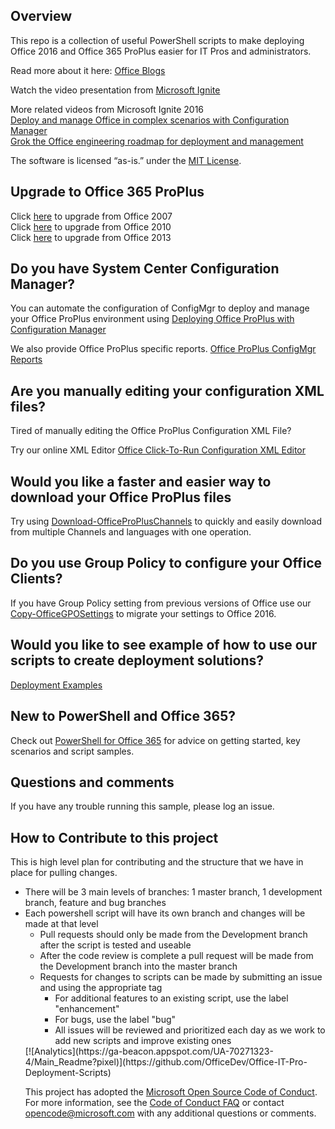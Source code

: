 ## Overview

This repo is a collection of useful PowerShell scripts to make deploying Office 2016 and Office 365 ProPlus easier for IT Pros and administrators. 

Read more about it here: [Office Blogs](https://blogs.office.com/2015/08/19/introducing-the-office-it-pro-deployment-script-project/)

Watch the video presentation from [Microsoft Ignite](https://www.youtube.com/watch?v=TPAFTXae4g4)

More related videos from Microsoft Ignite 2016  
[Deploy and manage Office in complex scenarios with Configuration Manager](https://www.youtube.com/watch?v=59nxWjFFeWg)  
[Grok the Office engineering roadmap for deployment and management](https://www.youtube.com/watch?v=KrnfswbJb8g)

The software is licensed “as-is.” under the [MIT License](https://github.com/OfficeDev/Office-IT-Pro-Deployment-Scripts/blob/master/LICENSE).

## Upgrade to Office 365 ProPlus
Click [here](https://github.com/OfficeDev/Office-IT-Pro-Deployment-Scripts/blob/master/Office-ProPlus-Deployment/Deploy-OfficeClickToRun/Upgrade_Office2007_README.md) to upgrade from Office 2007  
Click [here](https://github.com/OfficeDev/Office-IT-Pro-Deployment-Scripts/blob/master/Office-ProPlus-Deployment/Deploy-OfficeClickToRun/Upgrade_Office2010_README.md) to upgrade from Office 2010  
Click [here](https://github.com/OfficeDev/Office-IT-Pro-Deployment-Scripts/blob/master/Office-ProPlus-Deployment/Deploy-OfficeClickToRun/Upgrade_Office2013_README.md) to upgrade from Office 2013 

## Do you have System Center Configuration Manager?
You can automate the configuration of ConfigMgr to deploy and manage your Office ProPlus environment using [Deploying Office ProPlus with Configuration Manager](https://github.com/OfficeDev/Office-IT-Pro-Deployment-Scripts/tree/master/Office-ProPlus-Deployment/Setup-CMOfficeDeployment)

We also provide Office ProPlus specific reports. [Office ProPlus ConfigMgr Reports](https://github.com/OfficeDev/Office-IT-Pro-Deployment-Scripts/tree/master/Office-ProPlus-Management/Setup-CMOffice365ClientReports)

## Are you manually editing your configuration XML files?
Tired of manually editing the Office ProPlus Configuration XML File?

Try our online XML Editor [Office Click-To-Run Configuration XML Editor](https://jcarvalheiro.github.io/OfficeXMLEditor/XmlEditor.html)

## Would you like a faster and easier way to download your Office ProPlus files

Try using [Download-OfficeProPlusChannels](https://github.com/OfficeDev/Office-IT-Pro-Deployment-Scripts/tree/master/Office-ProPlus-Deployment/Download-OfficeProPlusBranch) to quickly and easily download from multiple Channels and languages with one operation.

## Do you use Group Policy to configure your Office Clients?

If you have Group Policy setting from previous versions of Office use our [Copy-OfficeGPOSettings](https://github.com/OfficeDev/Office-IT-Pro-Deployment-Scripts/tree/master/Office-ProPlus-Preparation/Copy-OfficeGPOSettings) to migrate your settings to Office 2016.

## Would you like to see example of how to use our scripts to create deployment solutions?

[Deployment Examples](https://github.com/OfficeDev/Office-IT-Pro-Deployment-Scripts/tree/master/Office-ProPlus-Deployment/Deploy-OfficeClickToRun)

## New to PowerShell and Office 365?
Check out [PowerShell for Office 365](http://powershell.office.com) for advice on getting started, key scenarios and script samples.  

## Questions and comments
If you have any trouble running this sample, please log an issue.

## How to Contribute to this project
This is high level plan for contributing and the structure that we have in place for pulling changes.
<UL>
<LI>There will be 3 main levels of branches: 1 master branch, 1 development branch, feature and bug branches
<LI>Each powershell script will have its own branch and changes will be made at that level
<UL>
<LI>Pull requests should only be made from the Development branch after the script is tested and useable
<LI>After the code review is complete a pull request will be made from the Development branch into the master branch
<LI>Requests for changes to scripts can be made by submitting an issue and using the appropriate tag
<UL>
<LI>For additional features to an existing script, use the label "enhancement"
<LI>For bugs, use the label "bug"
<LI>All issues will be reviewed and prioritized each day as we work to add new scripts and improve existing ones</UL>
</UL>
[![Analytics](https://ga-beacon.appspot.com/UA-70271323-4/Main_Readme?pixel)](https://github.com/OfficeDev/Office-IT-Pro-Deployment-Scripts)


This project has adopted the [Microsoft Open Source Code of Conduct](https://opensource.microsoft.com/codeofconduct/). For more information, see the [Code of Conduct FAQ](https://opensource.microsoft.com/codeofconduct/faq/) or contact [opencode@microsoft.com](mailto:opencode@microsoft.com) with any additional questions or comments.
